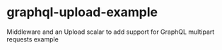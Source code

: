 # graphql-upload-example
Middleware and an Upload scalar to add support for GraphQL multipart requests example
